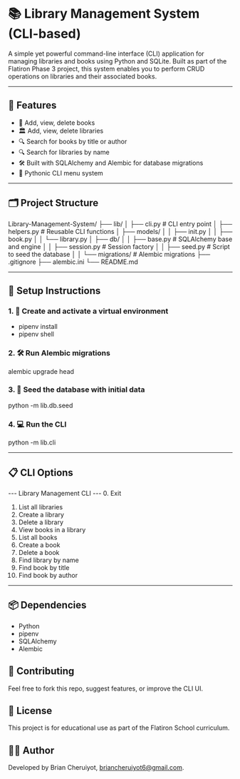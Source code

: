 # 📚 Library Management System (CLI-based)

A simple yet powerful command-line interface (CLI) application for managing libraries and books using Python and SQLite. Built as part of the Flatiron Phase 3 project, this system enables you to perform CRUD operations on libraries and their associated books.

---

## 🚀 Features

- 📖 Add, view, delete books
- 🏛️ Add, view, delete libraries
- 🔍 Search for books by title or author
- 🔍 Search for libraries by name
- 🛠️ Built with SQLAlchemy and Alembic for database migrations
- 🐍 Pythonic CLI menu system

---

## 🗂️ Project Structure

Library-Management-System/
├── lib/
│ ├── cli.py # CLI entry point
│ ├── helpers.py # Reusable CLI functions
│ ├── models/
│ │ ├── init.py
│ │ ├── book.py
│ │ └── library.py
│ ├── db/
│ │ ├── base.py # SQLAlchemy base and engine
│ │ ├── session.py # Session factory
│ │ ├── seed.py # Script to seed the database
│ │ └── migrations/ # Alembic migrations
├── .gitignore
├── alembic.ini
└── README.md

---

## 🔧 Setup Instructions

### 1. 🐍 Create and activate a virtual environment

- pipenv install
- pipenv shell

### 2. 🛠️ Run Alembic migrations

alembic upgrade head

### 3. 🌱 Seed the database with initial data

python -m lib.db.seed

### 4. 💻 Run the CLI

python -m lib.cli

---

## 📋 CLI Options

--- Library Management CLI ---
0. Exit
1. List all libraries
2. Create a library
3. Delete a library
4. View books in a library
5. List all books
6. Create a book
7. Delete a book
8. Find library by name
9. Find book by title
10. Find book by author

---

## 📦 Dependencies

- Python
- pipenv
- SQLAlchemy
- Alembic

## 🙌 Contributing
Feel free to fork this repo, suggest features, or improve the CLI UI.

## 📜 License

This project is for educational use as part of the Flatiron School curriculum.

## 👨‍💻 Author

Developed by Brian Cheruiyot, briancheruiyot6@gmail.com.




